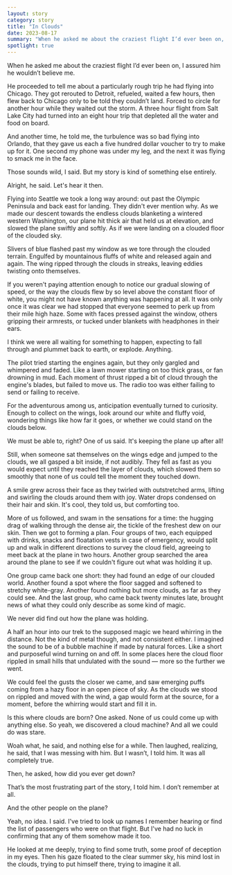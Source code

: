 ```yaml
---
layout: story
category: story
title: "In Clouds"
date: 2023-08-17
summary: "When he asked me about the craziest flight I’d ever been on, I assured him he wouldn’t believe me."
spotlight: true
---
```


When he asked me about the craziest flight I’d ever been on, I assured him he wouldn’t believe me.

He proceeded to tell me about a particularly rough trip he had flying into Chicago. They got rerouted to Detroit, refueled, waited a few hours, then flew back to Chicago only to be told they couldn’t land. Forced to circle for another hour while they waited out the storm. A three hour flight from Salt Lake City had turned into an eight hour trip that depleted all the water and food on board.

And another time, he told me, the turbulence was so bad flying into Orlando, that they gave us each a five hundred dollar voucher to try to make up for it. One second my phone was under my leg, and the next it was flying to smack me in the face.

Those sounds wild, I said. But my story is kind of something else entirely.

Alright, he said. Let's hear it then.

<span class="words-section-break"></span>

Flying into Seattle we took a long way around: out past the Olympic Peninsula and back east for landing. They didn't ever mention why. As we made our descent towards the endless clouds blanketing a wintered western Washington, our plane hit thick air that held us at elevation, and slowed the plane swiftly and softly. As if we were landing on a clouded floor of the clouded sky.

Slivers of blue flashed past my window as we tore through the clouded terrain. Engulfed by mountainous fluffs of white and released again and again. The wing ripped through the clouds in streaks, leaving eddies twisting onto themselves.

If you weren't paying attention enough to notice our gradual slowing of speed, or the way the clouds flew by so level above the constant floor of white, you might not have known anything was happening at all. It was only once it was clear we had stopped that everyone seemed to perk up from their mile high haze. Some with faces pressed against the window, others gripping their armrests, or tucked under blankets with headphones in their ears.

I think we were all waiting for something to happen, expecting to fall through and plummet back to earth, or explode. Anything.

The pilot tried starting the engines again, but they only gargled and whimpered and faded. Like a lawn mower starting on too thick grass, or fan drowning in mud. Each moment of thrust ripped a bit of cloud through the engine's blades, but failed to move us. The radio too was either failing to send or failing to receive.

For the adventurous among us, anticipation eventually turned to curiosity. Enough to collect on the wings, look around our white and fluffy void, wondering things like how far it goes, or whether we could stand on the clouds below.

We must be able to, right? One of us said. It's keeping the plane up after all!

Still, when someone sat themselves on the wings edge and jumped to the clouds, we all gasped a bit inside, if not audibly. They fell as fast as you would expect until they reached the layer of clouds, which slowed them so smoothly that none of us could tell the moment they touched down.

A smile grew across their face as they twirled with outstretched arms, lifting and swirling the clouds around them with joy. Water drops condensed on their hair and skin. It's cool, they told us, but comforting too.

More of us followed, and swam in the sensations for a time: the hugging drag of walking through the dense air, the tickle of the freshest dew on our skin. Then we got to forming a plan. Four groups of two, each equipped with drinks, snacks and floatation vests in case of emergency, would split up and walk in different directions to survey the cloud field, agreeing to meet back at the plane in two hours. Another group searched the area around the plane to see if we couldn't figure out what was holding it up.

One group came back one short: they had found an edge of our clouded world. Another found a spot where the floor sagged and softened to stretchy white-gray. Another found nothing but more clouds, as far as they could see. And the last group, who came back twenty minutes late, brought news of what they could only describe as some kind of magic.

We never did find out how the plane was holding.

A half an hour into our trek to the supposed magic we heard whirring in the distance. Not the kind of metal though, and not consistent either. I imagined the sound to be of a bubble machine if made by natural forces. Like a short and purposeful wind turning on and off. In some places here the cloud floor rippled in small hills that undulated with the sound — more so the further we went.

We could feel the gusts the closer we came, and saw emerging puffs coming from a hazy floor in an open piece of sky. As the clouds we stood on rippled and moved with the wind, a gap would form at the source, for a moment, before the whirring would start and fill it in.

Is this where clouds are born? One asked. None of us could come up with anything else.
So yeah, we discovered a cloud machine? And all we could do was stare.

<span class="words-section-break"></span>

Woah what, he said, and nothing else for a while. Then laughed, realizing, he said, that I was messing with him. But I wasn’t, I told him. It was all completely true.

Then, he asked, how did you ever get down?

That’s the most frustrating part of the story, I told him. I don’t remember at all.

And the other people on the plane?

Yeah, no idea. I said. I've tried to look up names I remember hearing or find the list of passengers who were on that flight. But I've had no luck in confirming that any of them somehow made it too.

He looked at me deeply, trying to find some truth, some proof of deception in my eyes. Then his gaze floated to the clear summer sky, his mind lost in the clouds, trying to put himself there, trying to imagine it all.
